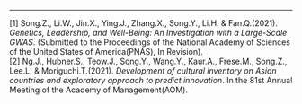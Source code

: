 ---
[1] Song.Z., Li.W., Jin.X., Ying.J., Zhang.X., Song.Y., Li.H. & Fan.Q.(2021). _Genetics, Leadership, and Well-Being: An Investigation with a Large-Scale GWAS_. (Submitted to the Proceedings of the National Academy of Sciences of the United States of America(PNAS), In Revision).   
[2] Ng.J., Hubner.S., Teow.J., Song.Y., Wang.Y., Kaur.A., Frese.M., Song.Z., Lee.L. & Moriguchi.T.(2021). _Development of cultural inventory on Asian countries and exploratory approach to predict innovation_. In the 81st Annual Meeting of the Academy of Management(AOM).   

